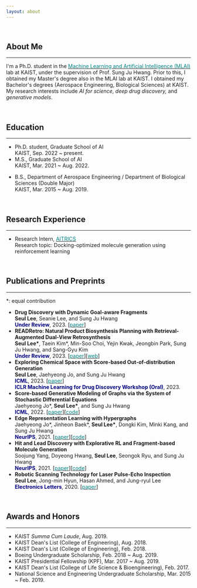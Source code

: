 ```yaml
---
layout: about 
---
```


<br>

## About Me
***
I'm a Ph.D. student in the [<span style="color:teal">Machine Learning and Artificial Intelligence (MLAI)</span>](https://www.mlai-kaist.com) lab at KAIST, under the supervision of Prof. Sung Ju Hwang. Prior to this, I obtained my Master's degree also in the MLAI lab at KAIST. I obtained my Bachelor's degrees (Aerospace Engineering, Biological Sciences) at KAIST.<br>
My research interests include *AI for science, deep drug discovery,* and *generative models*.

<br>

## Education
***
* Ph.D. student, Graduate School of AI<br>
KAIST, Sep. 2022 ~ present.
* M.S., Graduate School of AI<br>
KAIST, Mar. 2021 ~ Aug. 2022.
<!-- * M.S. student, Department of Aerospace Engineering<br>
Korea Advanced Institute of Science and Technology (KAIST), Sep. 2019 ~ Feb. 2020. -->
* B.S., Department of Aerospace Engineering / Department of Biological Sciences (Double Major)<br>
KAIST, Mar. 2015 ~ Aug. 2019.

<br>

## Research Experience
***
* Research Intern, [<span style="color:teal">AITRICS</span>](https://www.aitrics.com)<br>
Research topic: Docking-optimized molecule generation using reinforcement
learning

<br>

<!-- ## Ongoing Research
***
* Out-of-distribution Generation of Molecules using Score-based Models<br>
**Seul Lee**, Jaehyeong Jo, and Sung Ju Hwang

<br> -->

## Publications and Preprints
***
\*: equal contribution
* **Drug Discovery with Dynamic Goal-aware Fragments**<br>
**Seul Lee**, Seanie Lee, and Sung Ju Hwang<br>
<span style="color:navy">**Under Review**</span>, 2023. \[[<span style="color:teal">paper</span>](https://arxiv.org/abs/2310.00841)\]
* **READRetro: Natural Product Biosynthesis Planning with Retrieval-Augmented Dual-View Retrosynthesis**<br>
**Seul Lee\***, Taein Kim\*, Min-Soo Choi, Yejin Kwak, Jeongbin Park, Sung Ju Hwang, and Sang-Gyu Kim<br>
<span style="color:navy">**Under Review**</span>, 2023. \[[<span style="color:teal">paper</span>](https://www.biorxiv.org/content/10.1101/2023.03.21.533616v1)\]\[[<span style="color:teal">web</span>](https://readretro.net)\]
* **Exploring Chemical Space with Score-based Out-of-distribution Generation**<br>
**Seul Lee**, Jaehyeong Jo, and Sung Ju Hwang<br>
<span style="color:navy">**ICML**</span>, 2023. \[[<span style="color:teal">paper</span>](https://arxiv.org/abs/2206.07632)\]<br>
<span style="color:navy">**ICLR Machine Learning for Drug Discovery Workshop (Oral)**</span>, 2023.
* **Score-based Generative Modeling of Graphs via the System of Stochastic Differential Equations**<br>
Jaehyeong Jo\*, **Seul Lee\***, and Sung Ju Hwang<br>
<span style="color:navy">**ICML**</span>, 2022. \[[<span style="color:teal">paper</span>](https://arxiv.org/abs/2202.02514)\]\[[<span style="color:teal">code</span>](https://github.com/harryjo97/GDSS)\]
* **Edge Representation Learning with Hypergraphs**<br>
Jaehyeong Jo\*, Jinheon Baek\*, **Seul Lee\***, Dongki Kim, Minki Kang, and Sung Ju Hwang<br>
<span style="color:navy">**NeurIPS**</span>, 2021. \[[<span style="color:teal">paper</span>](https://arxiv.org/abs/2106.15845)\]\[[<span style="color:teal">code</span>](https://github.com/harryjo97/EHGNN)\]
* **Hit and Lead Discovery with Explorative RL and Fragment-based Molecule Generation**<br>
Soojung Yang, Doyeong Hwang, **Seul Lee**, Seongok Ryu, and Sung Ju Hwang<br>
<span style="color:navy">**NeurIPS**</span>, 2021. \[[<span style="color:teal">paper</span>](https://arxiv.org/abs/2110.01219)\]\[[<span style="color:teal">code</span>](https://github.com/AITRICS/FREED)\]
* **Robotic Scanning Technology for Laser Pulse-Echo Inspection**<br>
**Seul Lee**, Jong-min Hyun, Hasan Ahmed, and Jung-ryul Lee<br>
<span style="color:navy">**Electronics Letters**</span>, 2020. \[[<span style="color:teal">paper</span>](https://ietresearch.onlinelibrary.wiley.com/doi/full/10.1049/el.2020.1444)\]

<br>

## Awards and Honors
***
* KAIST *Summa Cum Laude*, Aug. 2019.
* KAIST Dean's List (College of Engineering), Aug. 2018.
* KAIST Dean's List (College of Engineering), Feb. 2018.
* Boeing Undergraduate Scholarship, Feb. 2018 ~ Aug. 2019.
* KAIST Presidential Fellowship (KPF), Mar. 2017 ~ Aug. 2019.
* KAIST Dean's List (College of Life Science & Bioengineering), Feb. 2017.
* National Science and Engineering Undergraduate Scholarship, Mar. 2015 ~ Feb. 2019.
